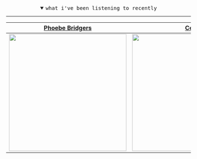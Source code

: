 <details open>

<summary align="center"><samp>what i've been listening to recently</samp></summary>
<hr />

<!-- toc -->

| [Phoebe Bridgers](https://open.spotify.com/artist/1r1uxoy19fzMxunt3ONAkG)                                                                                       | [Céu](https://open.spotify.com/artist/2eFVsaX3yHLPeWpiqvmeFn)                                                                                                   | [Animal Collective](https://open.spotify.com/artist/4kwxTgCKMipBKhSnEstNKj)                                                                                     | [Erland Cooper](https://open.spotify.com/artist/636k3cBTCgdZfXzCj7Cuaa)                                                                                         |
| --------------------------------------------------------------------------------------------------------------------------------------------------------------- | --------------------------------------------------------------------------------------------------------------------------------------------------------------- | --------------------------------------------------------------------------------------------------------------------------------------------------------------- | --------------------------------------------------------------------------------------------------------------------------------------------------------------- |
| [<img src="https://i.scdn.co/image/cc57d091fdb80971d5f21aea4d8194418e633c22" width="320" height="320">](https://open.spotify.com/artist/1r1uxoy19fzMxunt3ONAkG) | [<img src="https://i.scdn.co/image/92804fefc0d749640c68a30c3789661616734244" width="320" height="320">](https://open.spotify.com/artist/2eFVsaX3yHLPeWpiqvmeFn) | [<img src="https://i.scdn.co/image/94721d9349cc57b01968409bb5e5f86ade1abb91" width="320" height="320">](https://open.spotify.com/artist/4kwxTgCKMipBKhSnEstNKj) | [<img src="https://i.scdn.co/image/d402ec1442d595331c06c410542fbef21e15b350" width="320" height="320">](https://open.spotify.com/artist/636k3cBTCgdZfXzCj7Cuaa) |

<!-- tocstop -->

</details>
